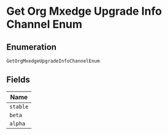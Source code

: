 
# Get Org Mxedge Upgrade Info Channel Enum

## Enumeration

`GetOrgMxedgeUpgradeInfoChannelEnum`

## Fields

| Name |
|  --- |
| `stable` |
| `beta` |
| `alpha` |

